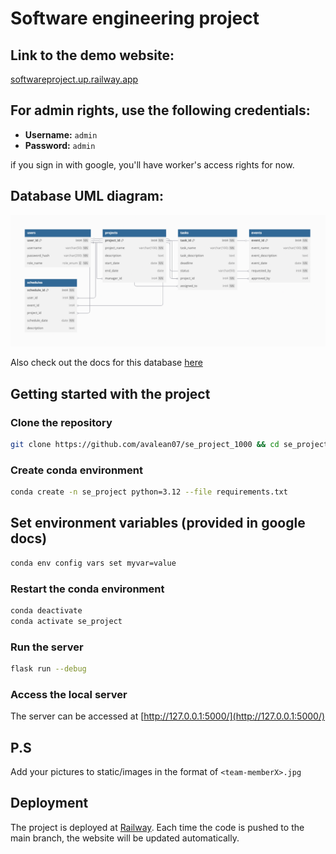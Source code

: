 # Software engineering project

## Link to the demo website:

[softwareproject.up.railway.app](https://softwareproject.up.railway.app/)

## For admin rights, use the following credentials:

- **Username:** `admin`
- **Password:** `admin`

if you sign in with google, you'll have worker's access rights for now.

## Database UML diagram:

![Database UML diagram](database/uml_diagram.png)

Also check out the docs for this database [here](https://dbdocs.io/awerks/software_project)

## Getting started with the project

### Clone the repository

```bash
git clone https://github.com/avalean07/se_project_1000 && cd se_project_1000
```

### Create conda environment

```bash
conda create -n se_project python=3.12 --file requirements.txt
```

## Set environment variables (provided in google docs)

```bash
conda env config vars set myvar=value
```

### Restart the conda environment

```bash
conda deactivate
conda activate se_project
```

### Run the server

```bash
flask run --debug
```

### Access the local server

The server can be accessed at [http://127.0.0.1:5000/](http://127.0.0.1:5000/)

## P.S

Add your pictures to static/images in the format of `<team-memberX>.jpg`

## Deployment

The project is deployed at [Railway](https://railway.com/). Each time the code is pushed to the main branch, the website will be updated automatically.
